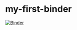 # my-first-binder

[![Binder](https://mybinder.org/badge_logo.svg)](https://mybinder.org/v2/gh/marijnbiekart1/my-first-binder/HEAD)
